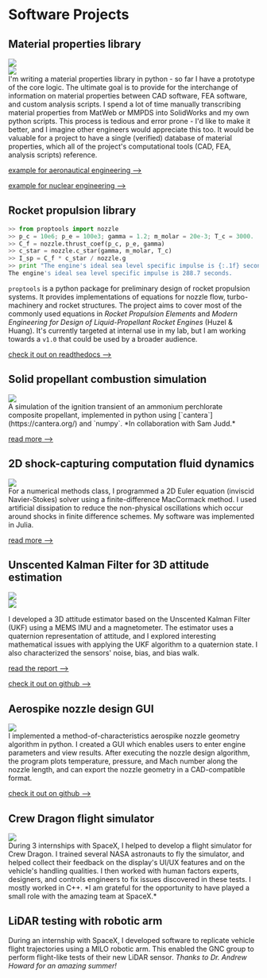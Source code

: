 # Software Projects

## Material properties library
<div class="proj_image_row">
    <div class="proj_image_row_image_container"><img src="../assets/images/material_properties/E_vs_T.png"></div>
    <div class="proj_image_row_image_container"><img src="../assets/images/material_properties/E_vs_T_code.png"></div>
</div>
I'm writing a material properties library in python - so far I have a prototype of the core logic. The ultimate goal is to provide for the interchange of information on material properties between CAD software, FEA software, and custom analysis scripts. I spend a lot of time manually transcribing material properties from MatWeb or MMPDS into SolidWorks and my own python scripts. This process is tedious and error prone - I'd like to make it better, and I imagine other engineers would appreciate this too. It would be valuable for a project to have a single (verified) database of material properties, which all of the project's computational tools (CAD, FEA, analysis scripts) reference.

[example for aeronautical engineering -->](https://github.com/mvernacc/material-properties-interchange/blob/master/tutorials/xplane_airframes.ipynb)

[example for nuclear engineering -->](https://github.com/mvernacc/material-properties-interchange/blob/feature/multi-var-w-state/tutorials/radiation_demo.ipynb)


## Rocket propulsion library

```python
>> from proptools import nozzle
>> p_c = 10e6; p_e = 100e3; gamma = 1.2; m_molar = 20e-3; T_c = 3000.
>> C_f = nozzle.thrust_coef(p_c, p_e, gamma)
>> c_star = nozzle.c_star(gamma, m_molar, T_c)
>> I_sp = C_f * c_star / nozzle.g
>> print "The engine's ideal sea level specific impulse is {:.1f} seconds.".format(I_sp)
The engine's ideal sea level specific impulse is 288.7 seconds.
```

`proptools` is a python package for preliminary design of rocket propulsion systems. It provides implementations of equations for nozzle flow, turbo-machinery and rocket structures. The project aims to cover most of the commonly used equations in *Rocket Propulsion Elements* and *Modern Engineering for Design of Liquid-Propellant Rocket Engines* (Huzel & Huang). It's currently targeted at internal use in my lab, but I am working towards a `v1.0` that could be used by a broader audience.

[check it out on readthedocs -->](https://proptools.readthedocs.io/en/latest/)

## Solid propellant combustion simulation
<div class="proj_image_row">
    <div class="proj_image_row_image_container"><img src="../assets/images/2.28/heat_flux_vs_time.png"></div>
</div>
A simulation of the ignition transient of an ammonium perchlorate composite propellant, implemented in python using [`cantera`](https://cantera.org/) and `numpy`. *In collaboration with Sam Judd.*

[read more -->](../assets/docs/2.28/228_final_report.pdf)

## 2D shock-capturing computation fluid dynamics
<div class="proj_image_row">
    <div class="proj_image_row_image_container"><img src="../assets/images/18086/t_16637_629us_density_only.svg"></div>
</div>
For a numerical methods class, I programmed a 2D Euler equation (inviscid Navier-Stokes) solver using a finite-difference MacCormack method. I used artificial dissipation to reduce the non-physical oscillations which occur around shocks in finite difference schemes. My software was implemented in Julia.

[read more -->](../assets/docs/18086/report.pdf)

## Unscented Kalman Filter for 3D attitude estimation

<div class="proj_image_row">
    <div class="proj_image_row_image_container"><img src="../assets/images/16.322/16.322_board.jpg"></div>
    <div class="proj_image_row_image_container"><img src="../assets/images/16.322/gyro_data_allan.png"></div>
</div>

I developed a 3D attitude estimator based on the Unscented Kalman Filter (UKF) using a MEMS IMU and a magnetometer. The estimator uses a quaternion representation of attitude, and I explored interesting mathematical issues with applying the UKF algorithm to a quaternion state. I also characterized the sensors' noise, bias, and bias walk.

[read the report -->](../assets/docs/16.322/report.pdf)

[check it out on github -->](https://github.com/mvernacc/16322-3d-pose)

## Aerospike nozzle design GUI
<div class="proj_image_row">
    <div class="proj_image_row_image_container"><img src="../assets/images/spike_alg.png"></div>
</div>
I implemented a method-of-characteristics aerospike nozzle geometry algorithm in python. I created a GUI which enables users to enter engine parameters and view results. After executing the nozzle design algorithm, the program plots temperature, pressure, and Mach number along the nozzle length, and can export the nozzle geometry in a CAD-compatible format.

[check it out on github -->](https://github.com/mvernacc/aerospike-nozzle-design-gui)

## Crew Dragon flight simulator
<div class="proj_image_row">
    <div class="proj_image_row_image_container"><img src="../assets/images/dragon_display.png"></div>
</div>
During 3 internships with SpaceX, I helped to develop a flight simulator for Crew Dragon. I trained several NASA astronauts to fly the simulator, and helped collect their feedback on the display's UI/UX features and on the vehicle's handling qualities. I then worked with human factors experts, designers, and controls engineers to fix issues discovered in these tests. I mostly worked in C++. *I am grateful for the opportunity to have played a small role with the amazing team at SpaceX.*

## LiDAR testing with robotic arm
During an internship with SpaceX, I developed software to replicate vehicle flight trajectories using a MILO robotic arm. This enabled the GNC group to perform flight-like tests of their new LiDAR sensor. *Thanks to Dr. Andrew Howard for an amazing summer!*
